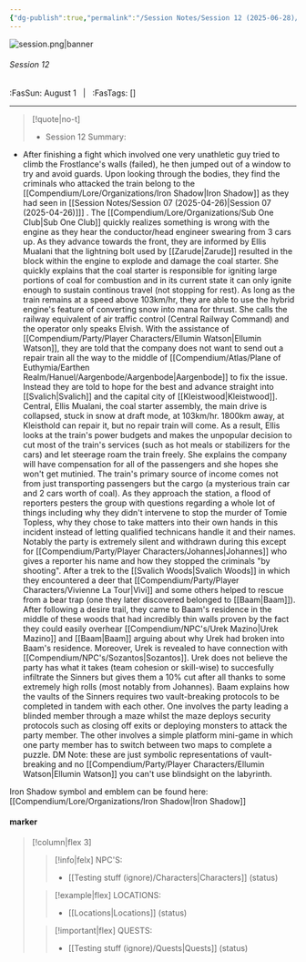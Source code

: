 ```yaml
---
{"dg-publish":true,"permalink":"/Session Notes/Session 12 (2025-06-28)/"}
---
```



![session.png|banner](/img/user/Assets/Images/Session.png)
###### Session 12
<span class="sub2">:FasSun: August 1 &nbsp; | &nbsp; :FasTags: []</span>
___

> [!quote|no-t] 
>- Session 12 Summary:
- After finishing a fight which involved one very unathletic guy tried to climb the Frostlance's walls (failed), he then jumped out of a window to try and avoid guards. Upon looking through the bodies, they find the criminals who attacked the train belong to the [[Compendium/Lore/Organizations/Iron Shadow\|Iron Shadow]] as they had seen in [[Session Notes/Session 07 (2025-04-26)\|Session 07 (2025-04-26)]]] .  The [[Compendium/Lore/Organizations/Sub One Club\|Sub One Club]] quickly realizes something is wrong with the engine as they hear the conductor/head engineer swearing from 3 cars up. As they advance towards the front, they are informed by Ellis Mualani that the lightning bolt used by [[Zarude\|Zarude]] resulted in the block within the engine to explode and damage the coal starter. She quickly explains that the coal starter is responsible for igniting large portions of coal for combustion and in its current state it can only ignite enough to sustain continous travel (not stopping for rest). As long as the train remains at a speed above 103km/hr, they are able to use the hybrid engine's feature of converting snow into mana for thrust.  She calls the railway equivalent of air traffic control (Central Railway Command) and the operator only speaks Elvish. With the assistance of [[Compendium/Party/Player Characters/Ellumin Watson\|Ellumin Watson]], they are told that the company does not want to send out a repair train all the way to the middle of [[Compendium/Atlas/Plane of Euthymia/Earthen Realm/Hanuel/Aargenbode/Aargenbode\|Aargenbode]] to fix the issue. Instead they are told to hope for the best and advance straight into [[Svalich\|Svalich]] and the capital city of [[Kleistwood\|Kleistwood]]. Central, Ellis Mualani, the coal starter assembly, the main drive is collapsed, stuck in snow at draft mode, at 103km/hr. 1800km away, at Kleisthold can repair it, but no repair train will come. As a result, Ellis looks at the train's power budgets and makes the unpopular decision to cut most of the train's services (such as hot meals or stabilizers for the cars) and let steerage roam the train freely. She explains the company will have compensation for all of the passengers and she hopes she won't get mutinied.  The train's primary source of income comes not from just transporting passengers but the cargo (a mysterious train car and 2 cars worth of coal). As they approach the station, a flood of reporters pesters the group with questions regarding a whole lot of things including why they didn't intervene to stop the murder of Tomie Topless, why they chose to take matters into their own hands in this incident instead of letting qualified technicans handle it and their names. Notably the party is extremely silent and withdrawn during this except for [[Compendium/Party/Player Characters/Johannes\|Johannes]] who gives a reporter his name and how they stopped the criminals "by shooting". After a trek to the [[Svalich Woods\|Svalich Woods]] in which they encountered a deer that [[Compendium/Party/Player Characters/Vivienne La Tour\|Vivi]] and some others helped to rescue from a bear trap (one they later discovered belonged to [[Baam\|Baam]]). After following a desire trail, they came to Baam's residence in the middle of these woods that had incredibly thin walls proven by the fact they could easily overhear [[Compendium/NPC's/Urek Mazino\|Urek Mazino]] and [[Baam\|Baam]] arguing about why Urek had broken into Baam's residence. Moreover, Urek is revealed to have connection with [[Compendium/NPC's/Sozantos\|Sozantos]]. Urek does not believe the party has what it takes (team cohesion or skill-wise) to succesfully infiltrate the Sinners but gives them a 10% cut after all thanks to some extremely high rolls (most notably from Johannes). Baam explains how the vaults of the Sinners requires two vault-breaking protocols to be completed in tandem with each other. One involves the party leading a blinded member through a maze whilst the maze deploys security protocols such as closing off exits or deploying monsters to attack the party member. The other involves a simple platform mini-game in which one party member has to switch between two maps to complete a puzzle. DM Note: these are just symbolic representations of vault-breaking and no [[Compendium/Party/Player Characters/Ellumin Watson\|Ellumin Watson]] you can't use blindsight on the labyrinth. 

Iron Shadow symbol and emblem can be found here: [[Compendium/Lore/Organizations/Iron Shadow\|Iron Shadow]]

#### marker
> [!column|flex 3]
>> [!info|felx] NPC'S:
>> - [[Testing stuff (ignore)/Characters\|Characters]] (status)
>
>> [!example|flex] LOCATIONS:
>> - [[Locations\|Locations]] (status)
>
>> [!important|flex] QUESTS:
>> - [[Testing stuff (ignore)/Quests\|Quests]] (status)
